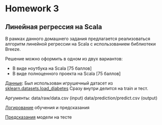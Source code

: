 # Homework 3

## Линейная регрессия на Scala

В рамках данного домашнего задания предлагается реализоваться алгоритм 
линейной регрессии на Scala с использованием библиотеки Breeze. 

Решение можно оформить в одном из двух вариантов: 
- В виде ноутбука на Scala [75 баллов]
- В виде полноценного проекта на Scala [75 баллов]

[Данные](./data/raw/data.csv): Был использован игрушечный датасет из [sklearn.datasets.load_diabetes](https://scikit-learn.org/stable/modules/generated/sklearn.datasets.load_diabetes.html#sklearn.datasets.load_diabetes)
Сразу внутри делится на train и тест. 

Аргументы: data/raw/data.csv (input) data/prediction/predict.csv (output)

[Логирование](logs/main.log) обучения и предсказания

[Предсказания](./data/prediction/predict.csv) модели на тесте

